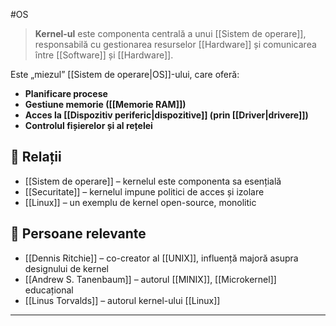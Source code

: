 #OS
> **Kernel-ul** este componenta centrală a unui [[Sistem de operare]], responsabilă cu gestionarea resurselor [[Hardware]] și comunicarea între [[Software]] și [[Hardware]].

Este „miezul” [[Sistem de operare|OS]]-ului, care oferă:
- **Planificare procese**  
- **Gestiune memorie ([[Memorie RAM]])**  
- **Acces la [[Dispozitiv periferic|dispozitive]] (prin [[Driver|drivere]])**  
- **Controlul fișierelor și al rețelei**

## 🔐 Relații

- [[Sistem de operare]] – kernelul este componenta sa esențială
- [[Securitate]] – kernelul impune politici de acces și izolare
- [[Linux]] – un exemplu de kernel open-source, monolitic
## 👤 Persoane relevante

- [[Dennis Ritchie]] – co-creator al [[UNIX]], influență majoră asupra designului de kernel
- [[Andrew S. Tanenbaum]] – autorul [[MINIX]], [[Microkernel]] educațional
- [[Linus Torvalds]] – autorul kernel-ului [[Linux]]
---